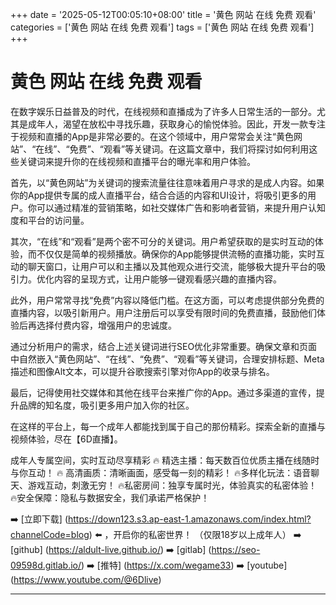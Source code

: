 +++
date = '2025-05-12T00:05:10+08:00'
title = '黄色 网站 在线 免费 观看'
categories = ['黄色 网站 在线 免费 观看']
tags = ['黄色 网站 在线 免费 观看']
+++

# 黄色 网站 在线 免费 观看

在数字娱乐日益普及的时代，在线视频和直播成为了许多人日常生活的一部分。尤其是成年人，渴望在放松中寻找乐趣，获取身心的愉悦体验。因此，开发一款专注于视频和直播的App是非常必要的。在这个领域中，用户常常会关注“黄色网站”、“在线”、“免费”、“观看”等关键词。在这篇文章中，我们将探讨如何利用这些关键词来提升你的在线视频和直播平台的曝光率和用户体验。

首先，以“黄色网站”为关键词的搜索流量往往意味着用户寻求的是成人内容。如果你的App提供专属的成人直播平台，结合合适的内容和UI设计，将吸引更多的用户。你可以通过精准的营销策略，如社交媒体广告和影响者营销，来提升用户认知度和平台的访问量。

其次，“在线”和“观看”是两个密不可分的关键词。用户希望获取的是实时互动的体验，而不仅仅是简单的视频播放。确保你的App能够提供流畅的直播功能，实时互动的聊天窗口，让用户可以和主播以及其他观众进行交流，能够极大提升平台的吸引力。优化内容的呈现方式，让用户能够一键观看感兴趣的直播内容。

此外，用户常常寻找“免费”内容以降低门槛。在这方面，可以考虑提供部分免费的直播内容，以吸引新用户。用户注册后可以享受有限时间的免费直播，鼓励他们体验后再选择付费内容，增强用户的忠诚度。

通过分析用户的需求，结合上述关键词进行SEO优化非常重要。确保文章和页面中自然嵌入“黄色网站”、“在线”、“免费”、“观看”等关键词，合理安排标题、Meta描述和图像Alt文本，可以提升谷歌搜索引擎对你App的收录与排名。

最后，记得使用社交媒体和其他在线平台来推广你的App。通过多渠道的宣传，提升品牌的知名度，吸引更多用户加入你的社区。

在这样的平台上，每一个成年人都能找到属于自己的那份精彩。探索全新的直播与视频体验，尽在【6D直播】。

成年人专属空间，实时互动尽享精彩
🔥 精选主播：每天数百位优质主播在线随时与你互动！
🔥 高清画质：清晰画面，感受每一刻的精彩！
🔥多样化玩法：语音聊天、游戏互动，刺激无穷！
🔥私密房间：独享专属时光，体验真实的私密体验！
🔥安全保障：隐私与数据安全，我们承诺严格保护！

➡️ [立即下载] (https://down123.s3.ap-east-1.amazonaws.com/index.html?channelCode=blog) ⬅️ ，开启你的私密世界！
（仅限18岁以上成年人）
➡️ [github] (https://aldult-live.github.io/)
➡️ [gitlab] (https://seo-09598d.gitlab.io/)
➡️ [推特] (https://x.com/wegame33)
➡️ [youtube] (https://www.youtube.com/@6Dlive)

---
